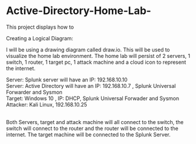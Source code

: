 # Active-Directory-Home-Lab-
This project displays how to
</br>
<p>Creating a Logical Diagram:</p>
I will be using a drawing diagram called draw.io. This will be used to visualize the home lab environment. 
The home lab will persist of 2 servers, 1 switch, 1 router, 1 target pc, 1 attack machine and a cloud icon to represent the internet. 

</n>Server: Splunk server will have an IP: 192.168.10.10
</br>Server: Active Directory will have an IP: 192.168.10.7 , Splunk Universal Forwarder and Sysmon 
</br>Target: Windows 10 , IP: DHCP, Splunk Universal Forwader and Sysmon
</br>Attacker: Kali Linux, 192.168.10.25

</br>Both Servers, target and attack machine will all connect to the switch, the switch will connect to the router and the router will be connected to the internet. The target machine will be connected to the Splunk Server. 


